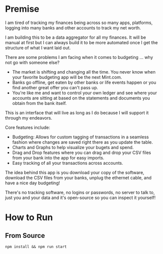 
# Premise
I am tired of tracking my finances being across so many apps, platforms, logging into
many banks and other accounts to track my net worth.

I am building this to be a data aggregator for all my finances. It will be manual at first
but I can always build it to be more automated once I get the structure of what I want laid out.

There are some problems I am facing when it comes to budgeting ... why not go with someone else?
- The market is shifting and changing all the time. You never know when your favorite budgeting
  app will be the next Mint.com.
- Banks go offline, get eaten by other banks or life events happen or you find another great offer
  you can't pass up.
- You're like me and want to control your own ledger and see where your accounts are sitting at 
  based on the statements and documents you obtain from the bank itself.

This is an interface that will live as long as I do because I will support it through my
endeavors.

Core features include:
- Budgeting: Allows for custom tagging of transactions in a seamless fashion where changes are
  saved right there as you update the table.
- Charts and Graphs to help visualize your bugets and spend.
- Drag and Drop features where you can drag and drop your CSV files from your bank into the app
  for easy imports.
- Easy tracking of all your transactions across accounts.

The idea behind this app is you download your copy of the software, download the CSV files from
your banks, unplug the ethernet cable, and have a nice day budgeting!

There's no tracking software, no logins or passwords, no server to talk to, just you and your data
and it's open-source so you can inspect it yourself!


# How to Run

## From Source

    npm install && npm run start

